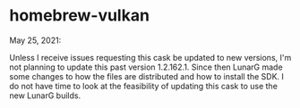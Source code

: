 # homebrew-vulkan

May 25, 2021:

Unless I receive issues requesting this cask be updated to new versions, I'm not planning to update this past version 1.2.162.1.  Since then LunarG made some changes to how the files are distributed and how to install the SDK.  I do not have time to look at the feasibility of updating this cask to use the new LunarG builds.
